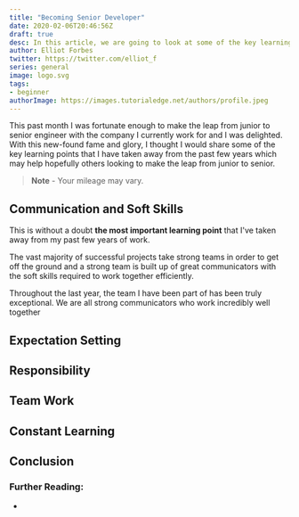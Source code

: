 ```yaml
---
title: "Becoming Senior Developer"
date: 2020-02-06T20:46:56Z
draft: true
desc: In this article, we are going to look at some of the key learning points that I have taken away from the last few years in becoming a senior engineer.
author: Elliot Forbes
twitter: https://twitter.com/elliot_f
series: general
image: logo.svg
tags:
- beginner
authorImage: https://images.tutorialedge.net/authors/profile.jpeg
---
```


This past month I was fortunate enough to make the leap from junior to senior engineer with the company I currently work for and I was delighted. With this new-found fame and glory, I thought I would share some of the key learning points that I have taken away from the past few years which may help hopefully others looking to make the leap from junior to senior. 

> **Note** - Your mileage may vary. 

## Communication and Soft Skills

This is without a doubt **the most important learning point** that I've taken away from my past few years of work. 

The vast majority of successful projects take strong teams in order to get off the ground and a strong team is built up of great communicators with the soft skills required to work together efficiently.

Throughout the last year, the team I have been part of has been truly exceptional. We are all strong communicators who work incredibly well together 


## Expectation Setting

## Responsibility

## Team Work

## Constant Learning

## Conclusion

### Further Reading:

* []()